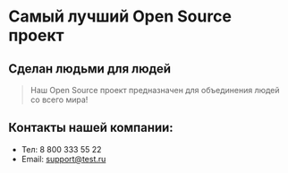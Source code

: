 # Самый лучший Open Source проект

## Сделан людьми для людей

> Наш Open Source проект предназначен для объединения людей со всего мира!

## Контакты нашей компании:
* Тел: 8 800 333 55 22
* Email: support@test.ru

